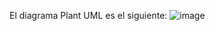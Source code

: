 El diagrama Plant UML es el siguiente:
![image](https://github.com/Juan22110374/Metodo-de-Biseccion/assets/136865637/31dc1439-7a85-42a3-ac55-716e6e8f5f35)

